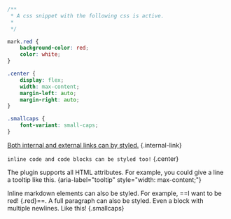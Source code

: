 ```css
/** 
 * A css snippet with the following css is active.
 *
 */

mark.red {
	background-color: red;
	color: white;
}

.center {
	display: flex;    
    width: max-content;
	margin-left: auto;
	margin-right: auto;
}

.smallcaps {
	font-variant: small-caps;
}
```



[Both internal and external links can by styled.](https://www.wikipedia.com) {.internal-link}

`inline code and code blocks can be styled too!` {.center}

The plugin supports all HTML attributes. For example, you could give a line a tooltip like this. {aria-label="tooltip" style="width: max-content;"}

Inline markdown elements can also be styled. For example, ==I want to be red! {.red}==.
A full paragraph can also be styled.
Even a block with multiple newlines.
Like this!
{.smallcaps}